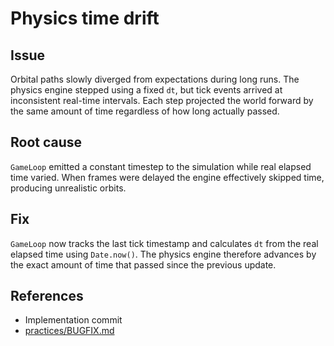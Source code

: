 # Physics time drift

## Issue
Orbital paths slowly diverged from expectations during long runs. The physics engine stepped using a fixed `dt`, but tick events arrived at inconsistent real-time intervals. Each step projected the world forward by the same amount of time regardless of how long actually passed.

## Root cause
`GameLoop` emitted a constant timestep to the simulation while real elapsed time varied. When frames were delayed the engine effectively skipped time, producing unrealistic orbits.

## Fix
`GameLoop` now tracks the last tick timestamp and calculates `dt` from the real elapsed time using `Date.now()`. The physics engine therefore advances by the exact amount of time that passed since the previous update.

## References
- Implementation commit
- [practices/BUGFIX.md](../../practices/BUGFIX.md)
